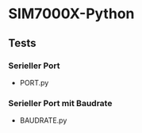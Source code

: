 # SIM7000X-Python

## Tests

### Serieller Port

- PORT.py

### Serieller Port mit Baudrate

- BAUDRATE.py
